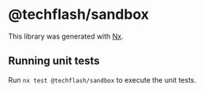 # @techflash/sandbox

This library was generated with [Nx](https://nx.dev).

## Running unit tests

Run `nx test @techflash/sandbox` to execute the unit tests.
